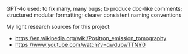 GPT-4o used: to fix many, many bugs; to produce doc-like comments; structured modular formatting; clearer consistent naming conventions

My light research sources for this project:
- https://en.wikipedia.org/wiki/Positron_emission_tomography
- https://www.youtube.com/watch?v=qwdubwTTNY0
